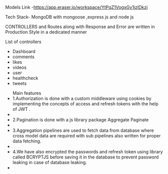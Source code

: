 Models Link -https://app.eraser.io/workspace/YtPqZ1VogxGy1jzIDkzj





Tech Stack- MongoDB with mongoose ,express js and node js


CONTROLLERS and Routes along with Response and Error are written in Production Style in a dedicated manner


List of controllers
- Dashboard
- comments
- likes
- videos
- user 
- healthcheck 
- tweets

<ul>
Main features
<li>1.Authorization is done with a custom middleware using cookies by implementing the concepts of access and refresh tokens with the help of JWT .<li/>
<li>2.Pagination is done with a js library package Aggregate Paginate<li/>
<li>3.Aggregation pipelines are used to fetch data from database where cross model data are required with sub pipelines also written for proper data fetching.<li/>
<li>4.We have also encrypted the passwords and refresh token using library called BCRYPTJS  before saving it in the database to prevent password leaking in case of database leaking.<li/><ul/>
